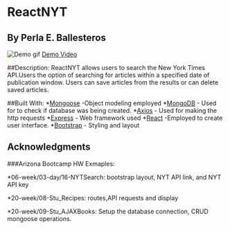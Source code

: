 # ReactNYT
## By Perla E. Ballesteros
![Demo gif](./client/public/AppDemos/ReactNYTApp.gif)
[Demo Video](https://www.youtube.com/edit?o=U&video_id=ztJSL-2XkA4)

##Description:
ReactNYT allows users to search the New York Times API.Users the option of searching for articles within a specified date of publication window. Users can save articles from the results or can delete saved articles. 

##Built With:
*[Mongoose](http://mongoosejs.com/) -Object modeling employed
*[MongoDB](https://www.mongodb.com/_ga=2.6865776.35695775.1522686702-455317015.1520566780) - Used for to check if database was being created.
*[Axios](https://www.npmjs.com/package/axios) - Used for making the http requests
*[Express](http://expressjs.com/) - Web framework used
*[React](https://reactjs.org/) -Employed to create user interface.
*[Bootstrap](http://getbootstrap.com/) - Styling and layout

## Acknowledgments
###Arizona Bootcamp HW Exmaples:

*06-week/03-day/16-NYTSearch: bootstrap layout, NYT API link, and NYT API key

*20-week/08-Stu_Recipes: routes,API requests and display

*20-week/09-Stu_AJAXBooks: Setup the database connection, CRUD mongoose operations.

